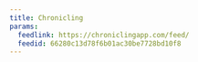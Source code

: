 ```yaml
---
title: Chronicling
params:
  feedlink: https://chroniclingapp.com/feed/
  feedid: 66280c13d78f6b01ac30be7728bd10f8
---
```

